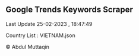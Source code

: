 

## Google Trends Keywords Scraper 
 
Last Update 25-02-2023 , 18:47:49

Country List :
VIETNAM.json



© Abdul Muttaqin 
